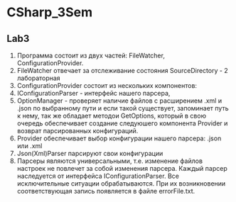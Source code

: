 # CSharp_3Sem

## Lab3
1. Программа состоит из двух частей: FileWatcher, ConfigurationProvider.
2. FileWatcher  отвечает за отслеживание состояния SourceDirectory - 2 лабораторная
3. ConfigurationProvider состоит из нескольких компонентов: 
4. IConfigurationParser - интерфейс нашего парсера, 
5. OptionManager - проверяет наличие файлов с расширением .xml и .json по выбранному пути и если такой существует,
запоминает путь к нему, так же обладает методои GetOptions, который в свою очередь обеспечивает создание следуюшего компонента Provider и возврат парсированных конфигураций. 
6. Provider обеспечивает выбор конфигурации нашего парсера: .json или .xml
7. Json(Xml)Parser парсируют свои конфигурации
8. Парсеры являются универсальными, т.е. изменение файлов настроек не повлечет за собой изменения парсера. Каждый парсер наследуется от интерфейса IConfigurationParser. Все исключительные ситуации обрабатываются. При их возникновении соответствующая запись появляется в файле errorFile.txt.
